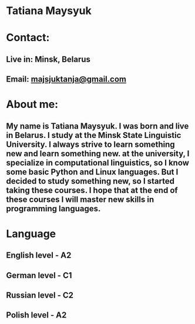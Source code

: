# Tatiana Maysyuk

# Contact: 
## Live in: Minsk, Belarus 
## Email: majsjuktanja@gmail.com
# About me:
## My name is Tatiana Maysyuk. I was born and live in Belarus. I study at the Minsk State Linguistic University. I always strive to learn something new and learn something new. at the university, I specialize in computational linguistics, so I know some basic Python and Linux languages. But I decided to study something new, so I started taking these courses. I hope that at the end of these courses I will master new skills in programming languages.
# Language 
## English level - A2
## German level - C1
## Russian level - C2
## Polish level - A2
